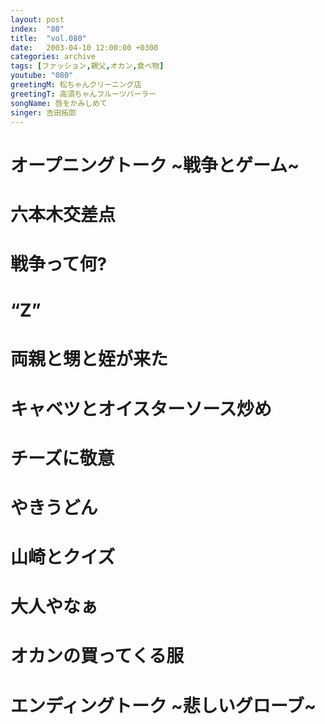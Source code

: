 ```yaml
---
layout: post
index:  "80"
title:  "vol.080"
date:   2003-04-10 12:00:00 +0300
categories: archive
tags: [ファッション,親父,オカン,食べ物]
youtube: "080"
greetingM: 松ちゃんクリーニング店
greetingT: 高須ちゃんフルーツパーラー
songName: 唇をかみしめて
singer: 吉田拓郎
---
```


# オープニングトーク ~戦争とゲーム~


# 六本木交差点


# 戦争って何?


# “Z”


# 両親と甥と姪が来た


# キャベツとオイスターソース炒め


# チーズに敬意


# やきうどん


# 山崎とクイズ


# 大人やなぁ


# オカンの買ってくる服


# エンディングトーク ~悲しいグローブ~
